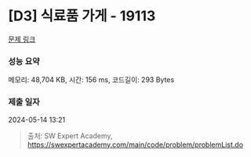# [D3] 식료품 가게 - 19113 

[문제 링크](https://swexpertacademy.com/main/code/problem/problemDetail.do?contestProbId=AYxCRFA6iiEDFASu) 

### 성능 요약

메모리: 48,704 KB, 시간: 156 ms, 코드길이: 293 Bytes

### 제출 일자

2024-05-14 13:21



> 출처: SW Expert Academy, https://swexpertacademy.com/main/code/problem/problemList.do